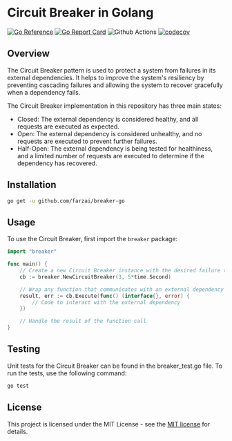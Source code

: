 # Circuit Breaker in Golang

[![Go Reference](https://pkg.go.dev/badge/github.com/farzai/breaker-go.svg)](https://pkg.go.dev/github.com/farzai/breaker-go)
[![Go Report Card](https://goreportcard.com/badge/github.com/farzai/breaker-go)](https://goreportcard.com/report/github.com/farzai/breaker-go)
![Github Actions](https://github.com/farzai/breaker-go/actions/workflows/ci.yaml/badge.svg?branch=main)
[![codecov](https://codecov.io/gh/farzai/breaker-go/branch/main/graph/badge.svg)](https://codecov.io/gh/farzai/breaker-go)

## Overview

The Circuit Breaker pattern is used to protect a system from failures in its external dependencies. It helps to improve the system's resiliency by preventing cascading failures and allowing the system to recover gracefully when a dependency fails.

The Circuit Breaker implementation in this repository has three main states:

- Closed: The external dependency is considered healthy, and all requests are executed as expected.
- Open: The external dependency is considered unhealthy, and no requests are executed to prevent further failures.
- Half-Open: The external dependency is being tested for healthiness, and a limited number of requests are executed to determine if the dependency has recovered.


## Installation

```bash
go get -u github.com/farzai/breaker-go
```

## Usage

To use the Circuit Breaker, first import the `breaker` package:

```go
import "breaker"

func main() {
    // Create a new Circuit Breaker instance with the desired failure threshold and reset timeout:
    cb := breaker.NewCircuitBreaker(3, 5*time.Second)

    // Wrap any function that communicates with an external dependency using the Execute method of the Circuit Breaker:
    result, err := cb.Execute(func() (interface{}, error) {
        // Code to interact with the external dependency
    })

    // Handle the result of the function call
}
```

## Testing
Unit tests for the Circuit Breaker can be found in the breaker_test.go file. To run the tests, use the following command:

```bash
go test
```

## License
This project is licensed under the MIT License - see the [MIT license](LICENSE) for details.
